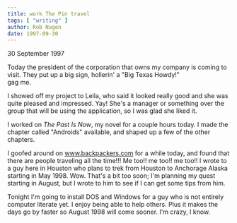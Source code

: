 ```yaml
---
title: work The Pin travel
tags: [ "writing" ]
author: Rob Nugen
date: 1997-09-30
---
```


<p class=date>30 September 1997</p>

<p>
Today the president of the corporation that owns my company is coming to visit. They put up a big sign, hollerin' a "Big Texas Howdy!" 
<br>
gag me.
<p>
I showed off my project to Leila, who said it looked really good and she was quite pleased and impressed. Yay! She's a manager or something over the group that will be using the application, so I was glad she liked it.
<p>
I worked on <em>The Past Is Now</em>, my novel for a couple hours today. I made the chapter called "Androids" available, and shaped up a few of the other chapters.
<p>
I goofed around on <a href="http://www.backpackers.com">
www.backpackers.com</a> for a while today, and found that there
are people traveling all the time!!!  Me too!! me too!! me too!!
I wrote to a guy here in Houston who plans to trek from Houston to Anchorage Alaska starting in May 1998.  Wow.  That's a bit too soon; I'm planning my quest starting in August, but I wrote to him to see if I can get some tips from him.  
<p>
Tonight I'm going to install DOS and Windows for a guy who is not entirely computer literate yet. I enjoy being able to help others. Plus it makes the days go by faster so August 1998 will come sooner. I'm crazy, I know.
<p>

